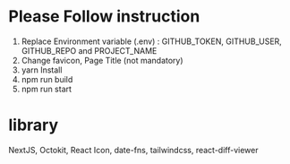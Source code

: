 # Please Follow instruction

1. Replace Environment variable (.env) : GITHUB_TOKEN, GITHUB_USER, GITHUB_REPO and PROJECT_NAME
2. Change favicon, Page Title (not mandatory)
3. yarn Install
4. npm run build
5. npm run start

# library

NextJS, Octokit, React Icon, date-fns, tailwindcss, react-diff-viewer
